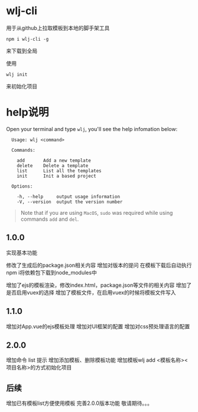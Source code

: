 <!--
 * @Author: 
 * @Date: 2020-07-21 19:41:42
 * @LastEditors: wanglijuan01
 * @LastEditTime: 2020-07-29 19:02:31
 * @Description: 
--> 
# wlj-cli
用于从github上拉取模板到本地的脚手架工具  
```
npm i wlj-cli -g
```
来下载到全局

使用
```
wlj init
```
来初始化项目

# help说明
Open your terminal and type `wlj`, you'll see the help infomation below:
```
  Usage: wlj <command>

  Commands:

    add       Add a new template
    delete    Delete a template
    list      List all the templates
    init      Init a based project

  Options:

    -h, --help     output usage information
    -V, --version  output the version number
```

> Note that if you are using `MacOS`, `sudo` was required while using commands `add` and `del`.


## 1.0.0
实现基本功能

修改了生成后的package.json相关内容
增加对版本的提问
在模板下载后自动执行npm i将依赖包下载到node_modules中

增加了ejs的模板渲染，修改index.html，package.json等文件的相关内容
增加了是否启用vuex的选择
增加了模板文件，在启用vuex的时候将模板文件写入
## 1.1.0
增加对App.vue的ejs模板处理
增加对UI框架的配置
增加对css预处理语言的配置

## 2.0.0
增加命令 list 提示
增加添加模板、删除模板功能
增加模板wlj add <模板名称><项目名称>的方式初始化项目

## 后续
增加已有模板list方便使用模板
完善2.0.0版本功能
敬请期待。。。

